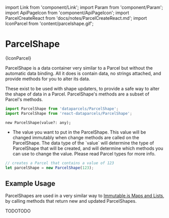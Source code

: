 import Link from 'component/Link';
import Param from 'component/Param';
import ApiPageIcon from 'component/ApiPageIcon';
import ParcelCreateReact from 'docs/notes/ParcelCreateReact.md';
import IconParcel from 'content/parcelshape.gif';

# ParcelShape

<ApiPageIcon>{IconParcel}</ApiPageIcon>

ParcelShape is a data container very similar to a <Link to="/api/Parcel">Parcel</Link> but without the automatic data binding. All it does is contain data, no strings attached, and provide methods for you to alter its data.

These exist to be used with <Link to="/shape-updaters">shape updaters</Link>, to provide a safe way to alter the shape of data in a Parcel.
ParcelShape's methods are a subset of <Link to="/api/Parcel">Parcel</Link>'s methods.

```js
import ParcelShape from 'dataparcels/ParcelShape';
import ParcelShape from 'react-dataparcels/ParcelShape';
```

```flow
new ParcelShape(value?: any);
```

* <Param name="value" optional type="any" default="undefined" />
  The value you want to put in the ParcelShape. This value will be changed immutably when change methods are called on the ParcelShape. The data type of the `value` will determine the type of ParcelShape that will be created, and will determine which methods you can use to change the value. Please read <Link to="/parcel-types">Parcel types</Link> for more info.

```js
// creates a Parcel that contains a value of 123
let parcelShape = new ParcelShape(123);
```

## Example Usage

ParcelShapes are used in a very similar way to [Immutable.js Maps and Lists](https://facebook.github.io/immutable-js/docs/), by calling methods that return new and updated ParcelShapes.

TODOTODO
